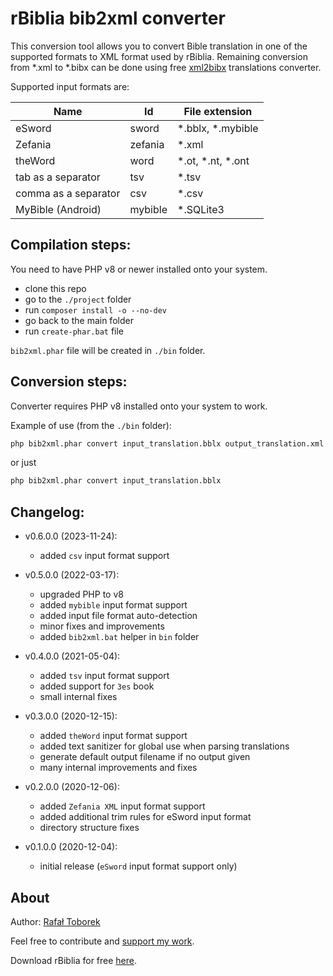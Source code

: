 rBiblia bib2xml converter
=========================

This conversion tool allows you to convert Bible translation in one of the supported formats to XML format used by rBiblia. Remaining conversion from *.xml to *.bibx can be done using free [xml2bibx](https://github.com/rBiblia/xml2bibx) translations converter.

Supported input formats are:

Name                 | Id      | File extension
---------------------|---------|---------------
eSword               | sword   | *.bblx, *.mybible
Zefania              | zefania | *.xml
theWord              | word    | *.ot, *.nt, *.ont
tab as a separator   | tsv     | *.tsv
comma as a separator | csv     | *.csv  
MyBible (Android)    | mybible | *.SQLite3 

Compilation steps:
-------------------

You need to have PHP v8 or newer installed onto your system.

- clone this repo
- go to the `./project` folder
- run `composer install -o --no-dev`
- go back to the main folder
- run `create-phar.bat` file

`bib2xml.phar` file will be created in `./bin` folder.

Conversion steps:
-----------------

Converter requires PHP v8 installed onto your system to work.

Example of use (from the `./bin` folder):

```cmd
php bib2xml.phar convert input_translation.bblx output_translation.xml sword
```

or just

```cmd
php bib2xml.phar convert input_translation.bblx
```

Changelog:
----------

* v0.6.0.0 (2023-11-24):
    - added `csv` input format support

* v0.5.0.0 (2022-03-17):
    - upgraded PHP to v8
    - added `mybible` input format support
    - added input file format auto-detection
    - minor fixes and improvements
    - added `bib2xml.bat` helper in `bin` folder

* v0.4.0.0 (2021-05-04):
    - added `tsv` input format support
	- added support for `3es` book
    - small internal fixes
    
* v0.3.0.0 (2020-12-15):
    - added `theWord` input format support
    - added text sanitizer for global use when parsing translations
    - generate default output filename if no output given
    - many internal improvements and fixes

* v0.2.0.0 (2020-12-06):
    - added `Zefania XML` input format support
    - added additional trim rules for eSword input format
    - directory structure fixes

* v0.1.0.0 (2020-12-04):
    - initial release (`eSword` input format support only)

About
-----

Author: [Rafał Toborek](https://kontakt.toborek.info)

Feel free to contribute and [support my work](https://rbiblia.toborek.info/donation/).

Download rBiblia for free [here](https://rbiblia.toborek.info/en-US/).
